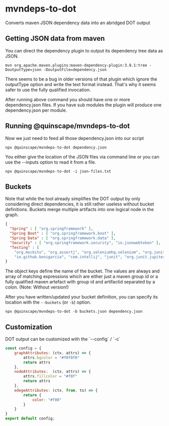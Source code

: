 # mvndeps-to-dot

Converts maven JSON dependency data into an abridged DOT output

## Getting JSON data from maven

You can direct the dependency plugin to output its dependency tree data as JSON. 
```shell
mvn org.apache.maven.plugins:maven-dependency-plugin:3.8.1:tree -DoutputType=json -DoutputFile=dependency.json
```
There seems to be a bug in older versions of that plugin which ignore the outputType option and write the text format 
instead. That's why it seems safer to use the fully qualified invocation.

After running above command you should have one or more dependency.json files. If you have sub modules the plugin will 
produce one dependency.json per module.

## Running @quinscape/mvndeps-to-dot 

Now we just need to feed all those dependency.json into our script

```shell
npx @quinscape/mvndeps-to-dot dependency.json
```

You either give the location of the JSON files via command line or you can use the --inputs option to read it from a file.

```shell
npx @quinscape/mvndeps-to-dot -i json-files.txt
```

## Buckets

Note that while the tool already simplifies the DOT output by only considering direct dependencies, it is still rather useless without 
bucket definitions. Buckets merge multiple artifacts into one logical node in the graph.

```json
{
  "Spring" : [ "org.springframework" ],
  "Spring Boot" : [ "org.springframework.boot" ],
  "Spring Data" : [ "org.springframework.data" ],
  "Security" : [ "org.springframework.security", "io.jsonwebtoken" ],
  "Testing" : [
    "org.mockito", "org.assertj", "org.seleniumhq.selenium", "org.junit.platform", "org.junit.vintage", "org.hamcrest",
    "io.github.bonigarcia", "com.intellij", "junit", "org.junit.jupiter" ]
}
```
The object keys define the name of the bucket. The values are always and array of matching expressions which are either 
just a maven group id or a fully qualified maven artefact with group id and artifactid separated by a colon. 
(Note: Without version!)

After you have written/updated your bucket definition, you can specify its location with the `--buckets` (or `-b`) option.

```shell
npx @quinscape/mvndeps-to-dot -b buckets.json dependency.json
```

## Customization

DOT output can be customized with the ´--config´ / ´-c´ 

```javascript
const config = {
    graphAttributes: (ctx, attrs) => {
        attrs.bgcolor = "#f0f0f0"
        return attrs
    },
    nodeAttributes:  (ctx, attrs) => {
        attrs.fillcolor = "#f0f"
        return attrs
    },
    edegeAttributes: (ctx, from, to) => {
        return { 
            color: "#f00"
        }        
    }
}
export default config;
```

